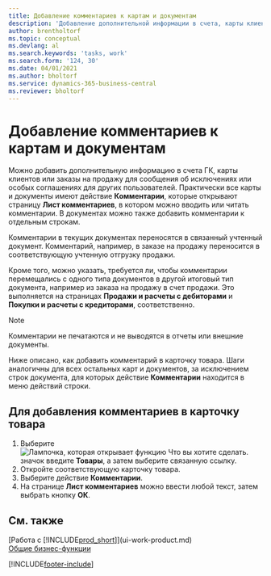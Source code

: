 ```yaml
---
title: Добавление комментариев к картам и документам
description: 'Добавление дополнительной информации в счета, карты клиентов или заказы на продажу для сообщения о соглашениях, таких как особая цена или метод доставки, другим пользователям.'
author: brentholtorf
ms.topic: conceptual
ms.devlang: al
ms.search.keywords: 'tasks, work'
ms.search.form: '124, 30'
ms.date: 04/01/2021
ms.author: bholtorf
ms.service: dynamics-365-business-central
ms.reviewer: bholtorf
---
```

# <a name="add-comments-to-cards-and-documents"></a>Добавление комментариев к картам и документам

Можно добавить дополнительную информацию в счета ГК, карты клиентов или заказы на продажу для сообщения об исключениях или особых соглашениях для других пользователей.
Практически все карты и документы имеют действие **Комментарии**, которые открывают страницу **Лист комментариев**, в котором можно вводить или читать комментарии. В документах можно также добавить комментарии к отдельным строкам.

Комментарии в текущих документах переносятся в связанный учтенный документ. Комментарий, например, в заказе на продажу переносится в соответствующую учтенную отгрузку продажи.

Кроме того, можно указать, требуется ли, чтобы комментарии перемещались с одного типа документов в другой итоговый тип документа, например из заказа на продажу в счет продажи. Это выполняется на страницах **Продажи и расчеты с дебиторами** и **Покупки и расчеты с кредиторами**, соответственно.

> [!NOTE]
> Комментарии не печатаются и не выводятся в отчеты или внешние документы.

Ниже описано, как добавить комментарий в карточку товара. Шаги аналогичны для всех остальных карт и документов, за исключением строк документа, для которых действие **Комментарии** находится в меню действий строки.

## <a name="to-add-a-comments-to-an-item-card"></a>Для добавления комментариев в карточку товара

1. Выберите ![Лампочка, которая открывает функцию Что вы хотите сделать.](media/ui-search/search_small.png "Что вы хотите сделать") значок введите **Товары**, а затем выберите связанную ссылку.
2. Откройте соответствующую карточку товара.
3. Выберите действие **Комментарии**.
4. На странице **Лист комментариев** можно ввести любой текст, затем выбрать кнопку **ОК**.

## <a name="see-also"></a>См. также

[Работа с [!INCLUDE[prod_short](includes/prod_short.md)]](ui-work-product.md)  
[Общие бизнес-функции](ui-across-business-areas.md)


[!INCLUDE[footer-include](includes/footer-banner.md)]
